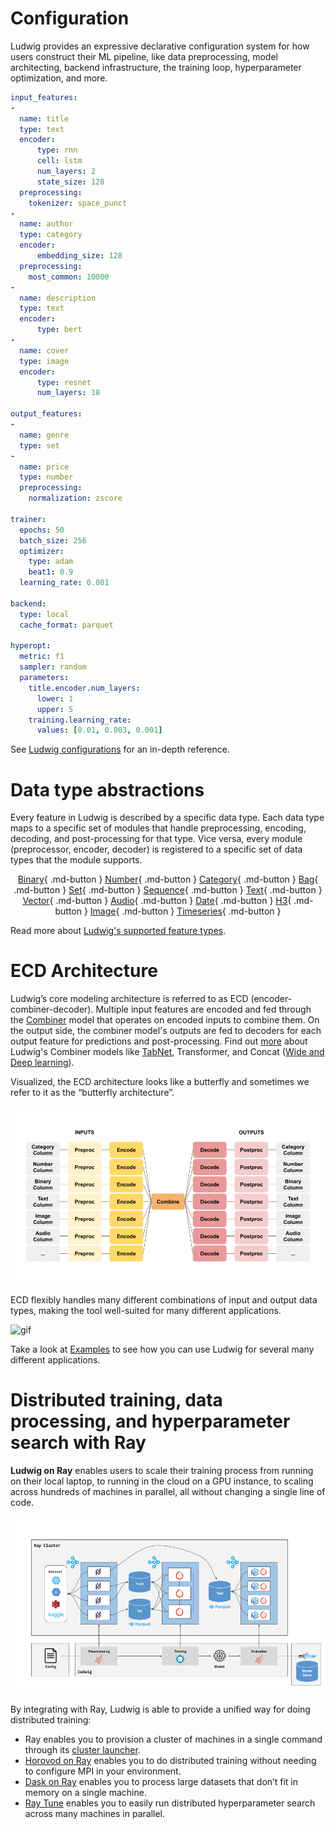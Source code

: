 <!-- markdownlint-disable MD033 -->
# Configuration

Ludwig provides an expressive declarative configuration system for how users construct their ML pipeline, like data preprocessing, model architecting, backend infrastructure, the training loop, hyperparameter optimization, and more.

```yaml
input_features:
-
  name: title
  type: text
  encoder: 
      type: rnn
      cell: lstm
      num_layers: 2
      state_size: 128
  preprocessing:
    tokenizer: space_punct
-
  name: author
  type: category
  encoder: 
      embedding_size: 128
  preprocessing:
    most_common: 10000
-
  name: description
  type: text
  encoder: 
      type: bert
-
  name: cover
  type: image
  encoder: 
      type: resnet
      num_layers: 18

output_features:
-
  name: genre
  type: set
-
  name: price
  type: number
  preprocessing:
    normalization: zscore

trainer:
  epochs: 50
  batch_size: 256
  optimizer:
    type: adam
    beat1: 0.9
  learning_rate: 0.001

backend:
  type: local
  cache_format: parquet

hyperopt:
  metric: f1
  sampler: random
  parameters:
    title.encoder.num_layers:
      lower: 1
      upper: 5
    training.learning_rate:
      values: [0.01, 0.003, 0.001]
```

See [Ludwig configurations](../../configuration) for an in-depth reference.

# Data type abstractions

Every feature in Ludwig is described by a specific data type.
Each data type maps to a specific set of modules that handle preprocessing, encoding, decoding, and post-processing for that type.
Vice versa, every module (preprocessor, encoder, decoder) is registered to a specific set of data types that the module supports.

<div style="text-align: center;" markdown="1">

[Binary](../configuration/features/binary_features.md){ .md-button }
[Number](../configuration/features/number_features.md){ .md-button }
[Category](../configuration/features/category_features.md){ .md-button }
[Bag](../configuration/features/bag_features.md){ .md-button }
[Set](../configuration/features/set_features.md){ .md-button }
[Sequence](../configuration/features/sequence_features.md){ .md-button }
[Text](../configuration/features/text_features.md){ .md-button }
[Vector](../configuration/features/vector_features.md){ .md-button }
[Audio](../configuration/features/audio_features.md){ .md-button }
[Date](../configuration/features/date_features.md){ .md-button }
[H3](../configuration/features/h3_features.md){ .md-button }
[Image](../configuration/features/image_features.md){ .md-button }
[Timeseries](../configuration/features/time_series_features.md){ .md-button }

</div>

Read more about [Ludwig's supported feature types](../../configuration/features/supported_data_types).

# ECD Architecture

Ludwig’s core modeling architecture is referred to as ECD (encoder-combiner-decoder).
Multiple input features are encoded and fed through the [Combiner](../../configuration/combiner) model that operates on encoded inputs to combine them.
On the output side, the combiner model's outputs are fed to decoders for each output feature for predictions and post-processing.
Find out [more](../../configuration/combiner) about Ludwig's Combiner models like [TabNet](https://arxiv.org/abs/1908.07442), Transformer, and Concat ([Wide and Deep learning](https://ai.googleblog.com/2016/06/wide-deep-learning-better-together-with.html)).

Visualized, the ECD architecture looks like a butterfly and sometimes we refer to it as the “butterfly architecture”.

![img](../images/butterfly.png)

ECD flexibly handles many different combinations of input and output data types, making the tool well-suited for many different applications.

![gif](../images/ludwig_legos.gif)

Take a look at [Examples](../../examples) to see how you can use Ludwig for several many different applications.

# Distributed training, data processing, and hyperparameter search with Ray

**Ludwig on Ray** enables users to scale their training process from running on their local laptop, to running in the cloud on a GPU instance, to scaling across hundreds of machines in parallel, all without changing a single line of code.

![img](../images/ludwig_on_ray.png)

By integrating with Ray, Ludwig is able to provide a unified way for doing distributed training:

- Ray enables you to provision a cluster of machines in a single command through its [cluster launcher](https://docs.ray.io/en/releases-0.8.7/cluster/launcher.html).
- [Horovod on Ray](https://horovod.readthedocs.io/en/stable/ray_include.html) enables you to do distributed training without needing to configure MPI in your environment.
- [Dask on Ray](https://docs.ray.io/en/latest/data/dask-on-ray.html) enables you to process large datasets that don’t fit in memory on a single machine.
- [Ray Tune](https://docs.ray.io/en/master/tune/index.html) enables you to easily run distributed hyperparameter search across many machines in parallel.
